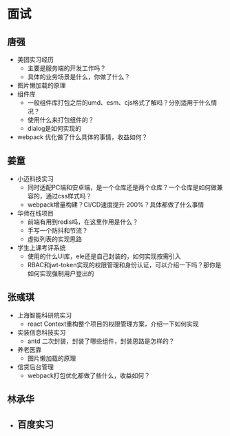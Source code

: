 # 面试

## 唐强

- 美团实习经历
	- 主要是服务端的开发工作吗？
	- 具体的业务场景是什么，你做了什么？
- 图片懒加载的原理
- 组件库
	- 一般组件库打包之后的umd、esm、cjs格式了解吗？分别适用于什么情况？
	- 使用什么来打包组件的？
	- dialog是如何实现的
- webpack 优化做了什么具体的事情，收益如何？

## 姜童

- 小迈科技实习
	- 同时适配PC端和安卓端，是一个仓库还是两个仓库？一个仓库是如何做兼容的，通过css样式吗？
	- webpack增量构建？CI/CD速度提升 200%？具体都做了什么事情
- 华师在线项目
	- 前端有用到redis吗，在这里作用是什么？
	- 手写一个防抖和节流？
	- 虚拟列表的实现思路
- 学生上课考评系统
	- 使用的什么UI库，ele还是自己封装的，如何实现按需引入
	- RBAC和jwt-token实现的权限管理和身份认证，可以介绍一下吗？那你是如何实现强制用户登出的

## 张彧琪

- 上海智能科研院实习
	- react Context重构整个项目的权限管理方案，介绍一下如何实现
- 实装信息科技实习
	- antd 二次封装，封装了哪些组件，封装思路是怎样的？
- 养老医靠
	- 图片懒加载的原理
- 信贷后台管理
	- webpack打包优化都做了些什么，收益如何？

## 林承华

- 百度实习
	- 